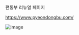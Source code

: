 편동부 리뉴얼 페이지

https://www.pyeondongbu.com/

![image](https://github.com/user-attachments/assets/54e74de4-4afa-4ad2-912f-1e5c23870ffa)
